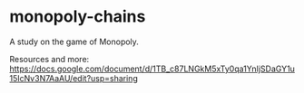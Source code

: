 # monopoly-chains
A study on the game of Monopoly.

Resources and more: https://docs.google.com/document/d/1TB_c87LNGkM5xTy0qa1YnIjSDaGY1u15IcNv3N7AaAU/edit?usp=sharing
